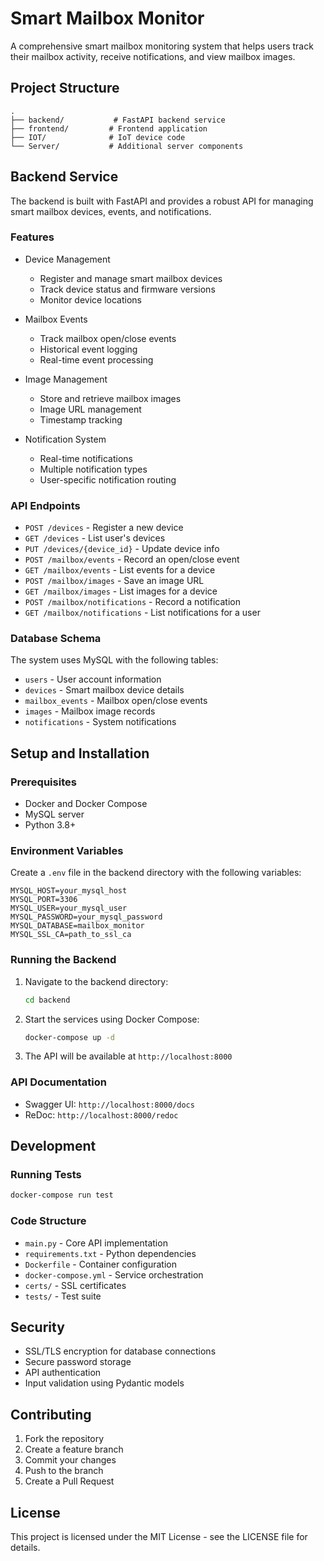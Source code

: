 # Smart Mailbox Monitor

A comprehensive smart mailbox monitoring system that helps users track their mailbox activity, receive notifications, and view mailbox images.

## Project Structure

```
.
├── backend/           # FastAPI backend service
├── frontend/         # Frontend application
├── IOT/              # IoT device code
└── Server/           # Additional server components
```

## Backend Service

The backend is built with FastAPI and provides a robust API for managing smart mailbox devices, events, and notifications.

### Features

- Device Management

  - Register and manage smart mailbox devices
  - Track device status and firmware versions
  - Monitor device locations

- Mailbox Events

  - Track mailbox open/close events
  - Historical event logging
  - Real-time event processing

- Image Management

  - Store and retrieve mailbox images
  - Image URL management
  - Timestamp tracking

- Notification System
  - Real-time notifications
  - Multiple notification types
  - User-specific notification routing

### API Endpoints

- `POST /devices` - Register a new device
- `GET /devices` - List user's devices
- `PUT /devices/{device_id}` - Update device info
- `POST /mailbox/events` - Record an open/close event
- `GET /mailbox/events` - List events for a device
- `POST /mailbox/images` - Save an image URL
- `GET /mailbox/images` - List images for a device
- `POST /mailbox/notifications` - Record a notification
- `GET /mailbox/notifications` - List notifications for a user

### Database Schema

The system uses MySQL with the following tables:

- `users` - User account information
- `devices` - Smart mailbox device details
- `mailbox_events` - Mailbox open/close events
- `images` - Mailbox image records
- `notifications` - System notifications

## Setup and Installation

### Prerequisites

- Docker and Docker Compose
- MySQL server
- Python 3.8+

### Environment Variables

Create a `.env` file in the backend directory with the following variables:

```env
MYSQL_HOST=your_mysql_host
MYSQL_PORT=3306
MYSQL_USER=your_mysql_user
MYSQL_PASSWORD=your_mysql_password
MYSQL_DATABASE=mailbox_monitor
MYSQL_SSL_CA=path_to_ssl_ca
```

### Running the Backend

1. Navigate to the backend directory:

   ```bash
   cd backend
   ```

2. Start the services using Docker Compose:

   ```bash
   docker-compose up -d
   ```

3. The API will be available at `http://localhost:8000`

### API Documentation

- Swagger UI: `http://localhost:8000/docs`
- ReDoc: `http://localhost:8000/redoc`

## Development

### Running Tests

```bash
docker-compose run test
```

### Code Structure

- `main.py` - Core API implementation
- `requirements.txt` - Python dependencies
- `Dockerfile` - Container configuration
- `docker-compose.yml` - Service orchestration
- `certs/` - SSL certificates
- `tests/` - Test suite

## Security

- SSL/TLS encryption for database connections
- Secure password storage
- API authentication
- Input validation using Pydantic models

## Contributing

1. Fork the repository
2. Create a feature branch
3. Commit your changes
4. Push to the branch
5. Create a Pull Request

## License

This project is licensed under the MIT License - see the LICENSE file for details.
